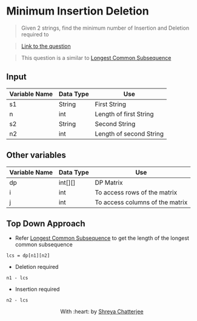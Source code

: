 # Minimum Insertion Deletion

> Given 2 strings, find the minimum number of Insertion and Deletion required to 

> [Link to the question](https://leetcode.com/problems/longest-common-subsequence/)

> This question is a similar to [Longest Common Subsequence](https://github.com/Shreya549/last-minute-dsa/blob/main/Dynamic%20Programming/Longest-Common-Subsequence.md)

## Input
| Variable Name | Data Type | Use | 
|---- | ----- | ----- |
| s1 | String | First String |
| n | int | Length of first String |
| s2 | String | Second String |
| n2 | int | Length of second String |

## Other variables
| Variable Name | Data Type | Use | 
|---- | ----- | ----- |
| dp | int[][] | DP Matrix |
| i | int | To access rows of the matrix |
| j | int | To access columns of the matrix |

## Top Down Approach

- Refer [Longest Common Subsequence](https://github.com/Shreya549/last-minute-dsa/blob/main/Dynamic%20Programming/Longest-Common-Subsequence.md)
 to get the length of the longest common subsequence
 ```
 lcs = dp[n1][n2]
 ```

- Deletion required

`n1 - lcs`

- Insertion required

`n2 - lcs`

<p align="center">
	With :heart: by <a href="https://github.com/Shreya549" target="_blank">Shreya Chatterjee</a>
</p>
